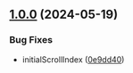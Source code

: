 ## [1.0.0](https://github.com/asdotdev/react-list/compare/v0.1.31...v1.0.1) (2024-05-19)


### Bug Fixes

* initialScrollIndex ([0e9dd40](https://github.com/asdotdev/react-list/commit/0e9dd4044cd5120b18c26104918e775f0f7ae7c6))




